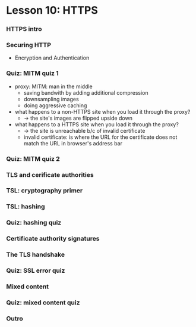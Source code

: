 # Lesson 10: HTTPS

### HTTPS intro
### Securing HTTP
* Encryption and Authentication

### Quiz: MITM quiz 1
* proxy: MITM: man in the middle
  * saving bandwith by adding additional compression
  * downsampling images
  * doing aggressive caching
* what happens to a non-HTTPS site when you load it through the proxy?
  * -> the site's images are flipped upside down
* what happens to a HTTPS site when you load it through the proxy?
  * -> the site is unreachable b/c of invalid certificate
  * invalid certificate: is where the URL for the certificate does not match the URL in browser's address bar

### Quiz: MITM quiz 2
### TLS and cerificate authorities
### TSL: cryptography primer
### TSL: hashing
### Quiz: hashing quiz
### Certificate authority signatures
### The TLS handshake
### Quiz: SSL error quiz
### Mixed content
### Quiz: mixed content quiz
### Outro
